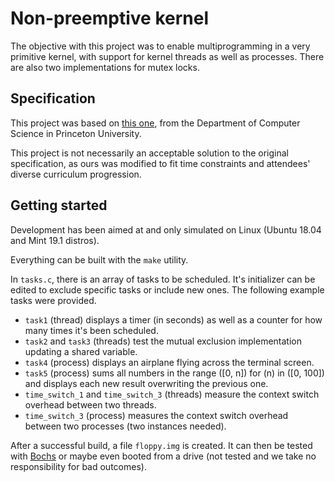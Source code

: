 # Non-preemptive kernel

The objective with this project was to enable multiprogramming in a very primitive kernel, with support for kernel threads as well as processes. There are also two implementations for mutex locks.


## Specification

This project was based on [this one](https://www.cs.princeton.edu/courses/archive/fall19/cos318/projects/project2/p2.html), from the Department of Computer Science in Princeton University.

This project is not necessarily an acceptable solution to the original specification, as ours was modified to fit time constraints and attendees' diverse curriculum progression.


## Getting started

Development has been aimed at and only simulated on Linux (Ubuntu 18.04 and Mint 19.1 distros).

Everything can be built with the `make` utility.

In `tasks.c`, there is an array of tasks to be scheduled. It's initializer can be edited to exclude specific tasks or include new ones.
The following example tasks were provided.

- `task1` (thread) displays a timer (in seconds) as well as a counter for how many times it's been scheduled.
- `task2` and `task3` (threads) test the mutual exclusion implementation updating a shared variable.
- `task4` (process) displays an airplane flying across the terminal screen.
- `task5` (process) sums all numbers in the range \([0, n]\) for \(n\) in \([0, 100]\) and displays each new result overwriting the previous one.
- `time_switch_1` and `time_switch_3` (threads) measure the context switch overhead between two threads.
- `time_switch_3` (process) measures the context switch overhead between two processes (two instances needed).

After a successful build, a file `floppy.img` is created. It can then be tested with [Bochs](http://bochs.sourceforge.net/) or maybe even booted from a drive (not tested and we take no responsibility for bad outcomes).
